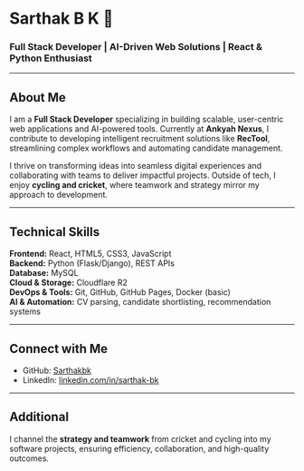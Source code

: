 # Sarthak B K 👋

### Full Stack Developer | AI-Driven Web Solutions | React & Python Enthusiast

---

## About Me
I am a **Full Stack Developer** specializing in building scalable, user-centric web applications and AI-powered tools. Currently at **Ankyah Nexus**, I contribute to developing intelligent recruitment solutions like **RecTool**, streamlining complex workflows and automating candidate management.  

I thrive on transforming ideas into seamless digital experiences and collaborating with teams to deliver impactful projects. Outside of tech, I enjoy **cycling and cricket**, where teamwork and strategy mirror my approach to development.

---

## Technical Skills

**Frontend:** React, HTML5, CSS3, JavaScript  
**Backend:** Python (Flask/Django), REST APIs  
**Database:** MySQL  
**Cloud & Storage:** Cloudflare R2  
**DevOps & Tools:** Git, GitHub, GitHub Pages, Docker (basic)  
**AI & Automation:** CV parsing, candidate shortlisting, recommendation systems  

---

## Connect with Me
- GitHub: [Sarthakbk](https://github.com/Sarthakbk)  
- LinkedIn: [linkedin.com/in/sarthak-bk](https://www.linkedin.com/in/sarthak-bk)  

---

## Additional
I channel the **strategy and teamwork** from cricket and cycling into my software projects, ensuring efficiency, collaboration, and high-quality outcomes.
